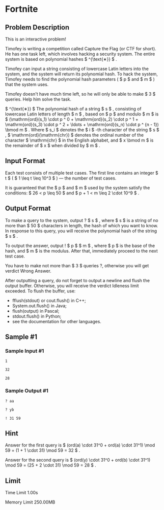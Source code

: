 # Fortnite

## Problem Description

This is an interactive problem!

Timofey is writing a competition called Capture the Flag (or CTF for short). He has one task left, which involves hacking a security system. The entire system is based on polynomial hashes $ ^{\text{∗}} $ .

Timofey can input a string consisting of lowercase Latin letters into the system, and the system will return its polynomial hash. To hack the system, Timofey needs to find the polynomial hash parameters ( $ p $ and $ m $ ) that the system uses.

Timofey doesn't have much time left, so he will only be able to make $ 3 $ queries. Help him solve the task.

 $ ^{\text{∗}} $ The polynomial hash of a string $ s $ , consisting of lowercase Latin letters of length $ n $ , based on $ p $ and modulo $ m $ is $ (\mathrm{ord}(s_1) \cdot p ^ 0 + \mathrm{ord}(s_2) \cdot p ^ 1 + \mathrm{ord}(s_3) \cdot p ^ 2 + \ldots + \mathrm{ord}(s_n) \cdot p ^ {n - 1}) \bmod m $ . Where $ s_i $ denotes the $ i $ -th character of the string $ s $ , $ \mathrm{ord}(\mathrm{chr}) $ denotes the ordinal number of the character $ \mathrm{chr} $ in the English alphabet, and $ x \bmod m $ is the remainder of $ x $ when divided by $ m $ .

## Input Format

Each test consists of multiple test cases. The first line contains an integer $ t $ ( $ 1 \leq t \leq 10^3 $ ) — the number of test cases.

It is guaranteed that the $ p $ and $ m $ used by the system satisfy the conditions: $ 26 < p \leq 50 $ and $ p + 1 < m \leq 2 \cdot 10^9 $ .

## Output Format

To make a query to the system, output ? $ s $ , where $ s $ is a string of no more than $ 50 $ characters in length, the hash of which you want to know. In response to this query, you will receive the polynomial hash of the string $ s $ .

To output the answer, output ! $ p $ $ m $ , where $ p $ is the base of the hash, and $ m $ is the modulus. After that, immediately proceed to the next test case.

You have to make not more than $ 3 $ queries ?, otherwise you will get verdict Wrong Answer.

After outputting a query, do not forget to output a newline and flush the output buffer. Otherwise, you will receive the verdict Idleness limit exceeded. To flush the buffer, use:

- fflush(stdout) or cout.flush() in C++;
- System.out.flush() in Java;
- flush(output) in Pascal;
- stdout.flush() in Python;
- see the documentation for other languages.

## Sample #1

### Sample Input #1

```
1

32

28
```

### Sample Output #1

```
? aa

? yb

! 31 59
```

## Hint

Answer for the first query is $ (ord(a) \cdot 31^0 + ord(a) \cdot 31^1) \mod 59 = (1 + 1 \cdot 31) \mod 59 = 32 $ .

Answer for the second query is $ (ord(y) \cdot 31^0 + ord(b) \cdot 31^1) \mod 59 = (25 + 2 \cdot 31) \mod 59 = 28 $ .

## Limit



Time Limit
1.00s

Memory Limit
250.00MB